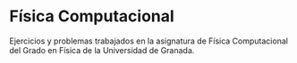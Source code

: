 # Física Computacional
Ejercicios y problemas trabajados en la asignatura de Física Computacional del Grado en Física de la Universidad de Granada.

